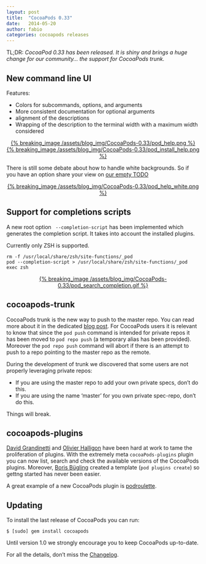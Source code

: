 ```yaml
---
layout: post
title:  "CocoaPods 0.33"
date:   2014-05-20
author: fabio
categories: cocoapods releases
---
```


TL;DR: _CocoaPod 0.33 has been released. It is shiny and brings a huge change
for our community… the support for CocoaPods trunk._

<!-- more -->



## New command line UI

Features:

- Colors for subcommands, options, and arguments
- More consistent documentation for optional arguments
- alignment of the descriptions
- Wrapping of the description to the terminal width with a maximum width considered

<center><a href="http://feeds.cocoapods.org">
{% breaking_image /assets/blog_img/CocoaPods-0.33/pod_help.png %}
{% breaking_image /assets/blog_img/CocoaPods-0.33/pod_install_help.png %}
</a></center>

There is still some debate about how to handle white backgrounds. So if you
have an option share your view on [our empty TODO](https://github.com/CocoaPods/CocoaPods/issues/2159)

<center><a href="http://feeds.cocoapods.org">
{% breaking_image /assets/blog_img/CocoaPods-0.33/pod_help_white.png %}
</a></center>


## Support for completions scripts

A new root option ` --completion-script` has been implemented which generates
the completion script. It takes into account the installed plugins.

Currently only ZSH is supported.

```
rm -f /usr/local/share/zsh/site-functions/_pod
pod --completion-script > /usr/local/share/zsh/site-functions/_pod
exec zsh
```

<center><a href="http://feeds.cocoapods.org">
{% breaking_image /assets/blog_img/CocoaPods-0.33/pod_search_completion.gif %}
</a></center>


## cocoapods-trunk

CocoaPods trunk is the new way to push to the master repo. You can read more
about it in the dedicated [blog post](TODO). For CocoaPods users it is relevant
to know that since the `pod push` command is intended for private repos it has
been moved to `pod repo push` (a temporary alias has been provided). Moreover
the `pod repo push` command will abort if there is an attempt to push to a repo
pointing to the master repo as the remote.

During the development of trunk we discovered that some users are not properly
leveraging private repos:

  * If you are using the master repo to add your own private specs, don’t do this.
  * If you are using the name ‘master’ for you own private spec-repo, don’t do this.

Things will break.

## cocoapods-plugins

[David Grandinetti](https://github.com/dbgrandi) and [Olivier
Halligon](https://github.com/AliSoftware) have been hard at work to tame the
proliferation of plugins. With the extremely meta `cocoaPods-plugins` plugin you
can now list, search and check the available versions of the CocoaPods plugins.
Moreover, [Boris Bügling](https://github.com/neonichu) created a template (`pod
plugins create`) so gettng started has never been easier.

A great example of a new CocoaPods plugin is [podroulette](http://podroulette.com).


## Updating

To install the last release of CocoaPods you can run:

```
$ [sudo] gem install cocoapods
```

Until version 1.0 we strongly encourage you to keep CocoaPods up-to-date.

For all the details, don’t miss the
[Changelog](https://github.com/CocoaPods/CocoaPods/blob/master/CHANGELOG.md).
